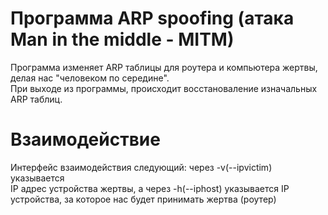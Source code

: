# Программа ARP spoofing (атака Man in the middle - MITM)  
Программа изменяет ARP таблицы для роутера и компьютера жертвы, делая нас "человеком по середине".   
При выходе из программы, происходит восстановаление изначальных ARP таблиц.   
# Взаимодействие
Интерфейс взаимодействия следующий: через -v(--ipvictim) указывается   
IP адрес устройства жертвы, а через -h(--iphost) указывается IP устройства, за которое нас будет принимать жертва (роутер)

